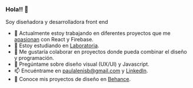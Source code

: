 ### Hola!! 👋

Soy diseñadora y desarrolladora front end


- 🔭 Actualmente estoy trabajando en diferentes proyectos que me [apasionan](https://github.com/paulalenisb?tab=repositories) con React y Firebase.
- 🌱 Estoy estudiando en [Laboratoria](https://www.laboratoria.la/).
- 👯 Me gustaría colaborar en proyectos donde pueda combinar el diseño y programación.
- 💬 Pregúntame sobre diseño visual (UX/UI) y Javascript.
- 📫 Encuéntrame en <a href="paulalenisb@gmail.com">paulalenisb@gmail.com</a> y [LinkedIn](https://www.linkedin.com/in/paulalenisb/).
- 🎨 Conoce mis proyectos de diseño en [Behance](https://www.behance.net/paulalenis).


<!--
**paulalenisb/PaulaLenisB** is a ✨ _special_ ✨ repository because its `README.md` (this file) appears on your GitHub profile.

Here are some ideas to get you started:

- 🔭 I’m currently working on ...
- 🌱 I’m currently learning ...
- 👯 I’m looking to collaborate on ...
- 🤔 I’m looking for help with ...
- 💬 Ask me about ...
- 📫 How to reach me: ...
- 😄 Pronouns: ...
- ⚡ Fun fact: ...
-->
